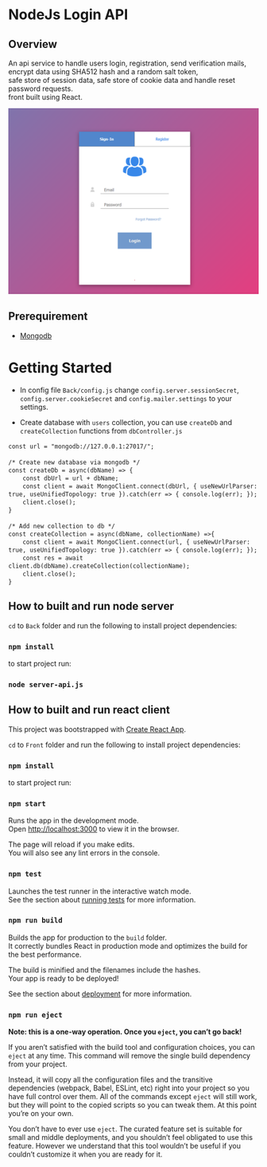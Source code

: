# NodeJs Login API

## Overview
An api service to handle users login, registration, send verification mails, encrypt data using SHA512 hash and a random salt token, \
safe store of session data, safe store of cookie data and handle reset password requests.\
front built using React.

<p align="center">
    <img src="https://raw.githubusercontent.com/polzbit/LoginAPI/main/Front/src/img/demo.png" />
</p>

## Prerequirement

* [Mongodb](https://www.mongodb.com/)


# Getting Started

* In config file `Back/config.js` change `config.server.sessionSecret`, `config.server.cookieSecret` and `config.mailer.settings` to your settings.


* Create database with `users` collection, you can use `createDb` and `createCollection` functions from `dbController.js`

```
const url = "mongodb://127.0.0.1:27017/";

/* Create new database via mongodb */
const createDb = async(dbName) => {
    const dbUrl = url + dbName;
    const client = await MongoClient.connect(dbUrl, { useNewUrlParser: true, useUnifiedTopology: true }).catch(err => { console.log(err); });
    client.close();
} 

/* Add new collection to db */
const createCollection = async(dbName, collectionName) =>{
    const client = await MongoClient.connect(url, { useNewUrlParser: true, useUnifiedTopology: true }).catch(err => { console.log(err); });
    const res = await client.db(dbName).createCollection(collectionName);
    client.close();
}

```

## How to built and run node server

`cd` to `Back` folder and run the following to install project dependencies:

### `npm install`

to start project run:

### `node server-api.js`

## How to built and run react client

This project was bootstrapped with [Create React App](https://github.com/facebook/create-react-app).

`cd` to `Front` folder and run the following to install project dependencies:

### `npm install`

to start project run:

### `npm start`

Runs the app in the development mode.\
Open [http://localhost:3000](http://localhost:3000) to view it in the browser.

The page will reload if you make edits.\
You will also see any lint errors in the console.

### `npm test`

Launches the test runner in the interactive watch mode.\
See the section about [running tests](https://facebook.github.io/create-react-app/docs/running-tests) for more information.

### `npm run build`

Builds the app for production to the `build` folder.\
It correctly bundles React in production mode and optimizes the build for the best performance.

The build is minified and the filenames include the hashes.\
Your app is ready to be deployed!

See the section about [deployment](https://facebook.github.io/create-react-app/docs/deployment) for more information.

### `npm run eject`

**Note: this is a one-way operation. Once you `eject`, you can’t go back!**

If you aren’t satisfied with the build tool and configuration choices, you can `eject` at any time. This command will remove the single build dependency from your project.

Instead, it will copy all the configuration files and the transitive dependencies (webpack, Babel, ESLint, etc) right into your project so you have full control over them. All of the commands except `eject` will still work, but they will point to the copied scripts so you can tweak them. At this point you’re on your own.

You don’t have to ever use `eject`. The curated feature set is suitable for small and middle deployments, and you shouldn’t feel obligated to use this feature. However we understand that this tool wouldn’t be useful if you couldn’t customize it when you are ready for it.

